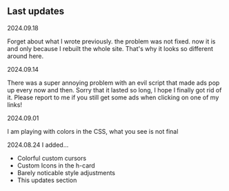 ## Last updates

<date>2024.09.18</date>
<p>
    Forget about what I wrote previously. the problem was not fixed. now it is and only because I rebuilt the whole site. That's why it looks so different around here.
</p>

<date>2024.09.14</date>
<p>
There was a super annoying problem with an evil script that made ads pop up every now and then. Sorry that it lasted so long, I hope I finally got rid of it. Please report to me if you still get some ads when clicking on one of my links!
</p>

<date>2024.09.01</date>
<p>
I am playing with colors in the CSS, what you see is not final
</p>

<date>2024.08.24</date>
I added...
- Colorful custom cursors
- Custom Icons in the h-card
- Barely noticable style adjustments
- This updates section